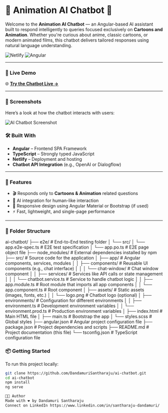 # 🎨 Animation AI Chatbot 🤖

Welcome to the **Animation AI Chatbot** — an Angular-based AI assistant built to respond intelligently to queries focused exclusively on **Cartoons and Animation**. Whether you're curious about anime, classic cartoons, or modern animated films, this chatbot delivers tailored responses using natural language understanding.

![Netlify](https://animationai.netlify.app/)
![Angular](https://img.shields.io/badge/Angular-Framework-DD0031?style=flat-square&logo=angular&logoColor=white)

---

### 🚀 Live Demo

🌐 **[Try the Chatbot Live →](https://animationai.netlify.app/)**

---

### 📸 Screenshots

Here’s a look at how the chatbot interacts with users:

![AI Chatbot Screenshot](src/assets/screenshots/chatbot-demo.png)

### 🛠️ Built With

- **Angular** – Frontend SPA Framework
- **TypeScript** – Strongly typed JavaScript
- **Netlify** – Deployment and hosting
- **Chatbot API Integration** (e.g., OpenAI or Dialogflow)

---

### 🎯 Features

- 🎬 Responds only to **Cartoons & Animation** related questions
- 🤖 AI integration for human-like interaction
- 📱 Responsive design using Angular Material or Bootstrap (if used)
- ⚡ Fast, lightweight, and single-page performance

---

### 📂 Folder Structure

ai-chatbot/
├── e2e/                     # End-to-End testing folder
│   └── src/
│       └── app.e2e-spec.ts   # E2E test specification
│       └── app.po.ts         # E2E page object file
├── node_modules/             # External dependencies installed by npm
├── src/                      # Source code for the application
│   ├── app/                  # Angular components, services, modules
│   │   ├── components/       # Reusable UI components (e.g., chat interface)
│   │   │   └── chat-window/  # Chat window component
│   │   ├── services/         # Services like API calls or state management
│   │   │   └── chatbot.service.ts  # Service to handle chatbot logic
│   │   ├── app.module.ts     # Root module that imports all app components
│   │   └── app.component.ts  # Root component
│   ├── assets/               # Static assets (images, fonts, etc.)
│   │   └── logo.png          # Chatbot logo (optional)
│   ├── environments/         # Configuration for different environments
│   │   ├── environment.ts    # Development environment variables
│   │   └── environment.prod.ts  # Production environment variables
│   ├── index.html            # Main HTML file
│   ├── main.ts               # Bootstrap the app
│   └── styles.scss           # Global styles
├── angular.json              # Angular project configuration file
├── package.json              # Project dependencies and scripts
├── README.md                 # Project documentation (this file)
└── tsconfig.json             # TypeScript configuration file

### 📦 Getting Started

To run this project locally:

```bash
git clone https://github.com/DandamuriSantharaju/ai-chatbot.git
cd ai-chatbot
npm install
ng serve

👨‍💻 Author
Made with ❤️ by Dandamuri Santharaju
Connect on LinkedIn https://www.linkedin.com/in/santharaju-dandamuri/
